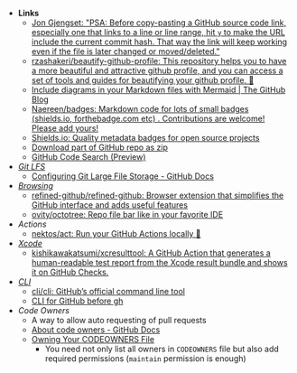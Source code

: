 - **Links**
	- [Jon Gjengset: "PSA: Before copy-pasting a GitHub source code link, especially one that links to a line or line range, hit `y` to make the URL include the current commit hash. That way the link will keep working even if the file is later changed or moved/deleted."](https://twitter.com/jonhoo/status/1579177477628313600)
	- [rzashakeri/beautify-github-profile: This repository helps you to have a more beautiful and attractive github profile, and you can access a set of tools and guides for beautifying your github profile. 🚩](https://github.com/rzashakeri/beautify-github-profile)
	- [Include diagrams in your Markdown files with Mermaid | The GitHub Blog](https://leetcode.com/problems/lru-cache/description/)
	- [Naereen/badges: Markdown code for lots of small badges (shields.io, forthebadge.com etc) . Contributions are welcome! Please add yours!](https://github.com/Naereen/badges)
	- [Shields.io: Quality metadata badges for open source projects](https://shields.io/)
	- [Download part of GitHub repo as zip](http://kinolien.github.io/gitzip/)
	- [GitHub Code Search (Preview)](https://cs.github.com/)
- *[Git LFS](Git%20LFS.md)*
	- [Configuring Git Large File Storage - GitHub Docs](https://docs.github.com/en/repositories/working-with-files/managing-large-files/configuring-git-large-file-storage)
- *[Browsing](../../../Browsing.md)*
	- [refined-github/refined-github: Browser extension that simplifies the GitHub interface and adds useful features](https://github.com/refined-github/refined-github)
	- [ovity/octotree: Repo file bar like in your favorite IDE](https://github.com/ovity/octotree)
- *Actions*
	- [nektos/act: Run your GitHub Actions locally 🚀](https://github.com/nektos/act)
- *[Xcode](../../Apple%20Technologies/Apple%20Platform%20Specifics/Apple%20Developer%20Tools/Xcode.md)*
	- [kishikawakatsumi/xcresulttool: A GitHub Action that generates a human-readable test report from the Xcode result bundle and shows it on GitHub Checks.](https://github.com/kishikawakatsumi/xcresultto)
- *[CLI](../../Shell/CLI.md)*
	- [cli/cli: GitHub’s official command line tool](https://github.com/cli/cli)
	- [CLI for GitHub before gh](https://github.com/github/hub)
- *Code Owners*
	- A way to allow auto requesting of pull requests 
	- [About code owners - GitHub Docs](https://docs.github.com/en/repositories/managing-your-repositorys-settings-and-features/customizing-your-repository/about-code-owners#about-code-owners)
	- [Owning Your CODEOWNERS File](https://medium.com/expedia-group-tech/owning-your-codeowners-file-332e288c1d12)
		- You need not only list all owners in `CODEOWNERS` file but also add required permissions (`maintain` permission is enough)